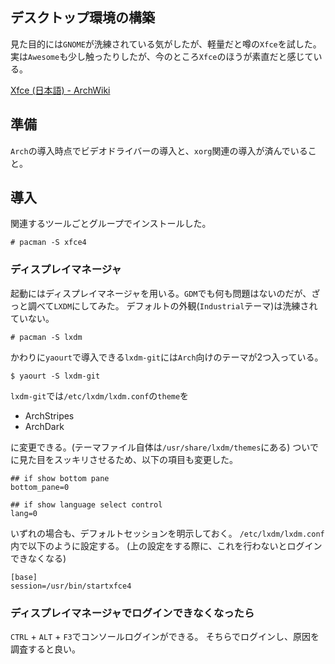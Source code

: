 デスクトップ環境の構築
---

見た目的には`GNOME`が洗練されている気がしたが、軽量だと噂の`Xfce`を試した。
実は`Awesome`も少し触ったりしたが、今のところ`Xfce`のほうが素直だと感じている。

[Xfce (日本語) - ArchWiki](https://wiki.archlinux.org/index.php/Xfce_(%E6%97%A5%E6%9C%AC%E8%AA%9E))

## 準備

`Arch`の導入時点でビデオドライバーの導入と、`xorg`関連の導入が済んでいること。

## 導入

関連するツールごとグループでインストールした。

~~~
# pacman -S xfce4
~~~

### ディスプレイマネージャ

起動にはディスプレイマネージャを用いる。`GDM`でも何も問題はないのだが、ざっと調べて`LXDM`にしてみた。
デフォルトの外観(`Industrial`テーマ)は洗練されていない。

~~~
# pacman -S lxdm
~~~

かわりに`yaourt`で導入できる`lxdm-git`には`Arch`向けのテーマが2つ入っている。

~~~
$ yaourt -S lxdm-git
~~~

`lxdm-git`では`/etc/lxdm/lxdm.conf`の`theme`を

* ArchStripes
* ArchDark

に変更できる。(テーマファイル自体は`/usr/share/lxdm/themes`にある)
ついでに見た目をスッキリさせるため、以下の項目も変更した。

~~~
## if show bottom pane
bottom_pane=0

## if show language select control
lang=0
~~~

いずれの場合も、デフォルトセッションを明示しておく。
`/etc/lxdm/lxdm.conf`内で以下のように設定する。
(上の設定をする際に、これを行わないとログインできなくなる)

~~~
[base]
session=/usr/bin/startxfce4
~~~

### ディスプレイマネージャでログインできなくなったら

`CTRL` + `ALT` + `F3`でコンソールログインができる。
そちらでログインし、原因を調査すると良い。
